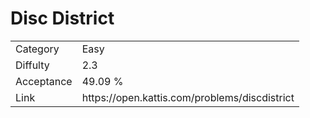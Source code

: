 # Disc District

<table>
    <tr>
        <td>Category</td>
        <td>Easy</td>
    </tr>
    <tr>
        <td>Diffulty</td>
        <td>2.3</td>
    </tr>
    <tr>
        <td>Acceptance</td>
        <td>49.09 %</td>
    </tr>
    <tr>
        <td>Link</td>
        <td>https://open.kattis.com/problems/discdistrict</td>
    </tr>
</table>